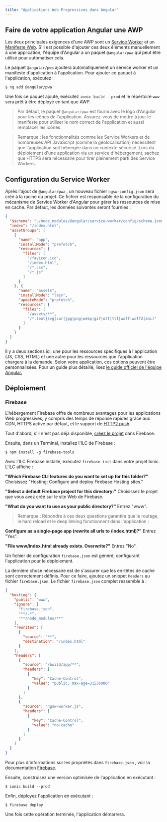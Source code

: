 ```yaml
---
title: "Applications Web Progressives dans Angular"
---
```



## Faire de votre application Angular une AWP


Les deux principales exigences d'une AWP sont un <a href="https://developers.google.com/web/fundamentals/primers/service-workers/" target="_blank">Service Worker</a> et un <a href="https://developers.google.com/web/fundamentals/web-app-manifest/" target="_blank">Manifeste Web</a>. S'il est possible d'ajouter ces deux éléments manuellement à une application, l'équipe d'Angular a un paquet `@angular/pwa` qui peut être utilisé pour automatiser cela.

Le paquet `@angular/pwa` ajoutera automatiquement un service worker et un manifeste d'application à l'application. Pour ajouter ce paquet à l'application, exécutez :

```shell
$ ng add @angular/pwa
```

Une fois ce paquet ajouté, exécutez `ionic build --prod` et le répertoire `www` sera prêt à être déployé en tant que AWP.

> Par défaut, le paquet `@angular/pwa` est fourni avec le logo d'Angular pour les icônes de l'application. Assurez-vous de mettre à jour le manifeste pour utiliser le nom correct de l'application et aussi remplacer les icônes.


> Remarque : les fonctionnalités comme les Service Workers et de nombreuses API JavaScript (comme la géolocalisation) nécessitent que l'application soit hébergée dans un contexte sécurisé. Lors du déploiement d'une application via un service d'hébergement, sachez que HTTPS sera nécessaire pour tirer pleinement parti des Service Workers.

## Configuration du Service Worker

Après l'ajout de `@angular/pwa` , un nouveau fichier `ngsw-config.json` sera créé à la racine du projet. Ce fichier est responsable de la configuration du mécanisme de Service Worker d'Angular pour gérer les ressources de mise en cache. Par défaut, les données suivantes seront fournies :

```json
{
  "$schema": "./node_modules/@angular/service-worker/config/schema.json",
  "index": "/index.html",
  "assetGroups": [
    {
      "name": "app",
      "installMode": "prefetch",
      "resources": {
        "files": [
          "/favicon.ico",
          "/index.html",
          "/*.css",
          "/*.js"
        ]
      }
    }, {
      "name": "assets",
      "installMode": "lazy",
      "updateMode": "prefetch",
      "resources": {
        "files": [
          "/assets/**",
          "/*.(eot|svg|cur|jpg|png|webp|gif|otf|ttf|woff|woff2|ani)"
        ]
      }
    }
  ]
}
```

Il y a deux sections ici, une pour les ressources spécifiques à l'application (JS, CSS, HTML) et une autre pour les ressources que l'application chargera à la demande. Selon votre application, ces options peuvent être personnalisées. Pour un guide plus détaillé, lisez [le guide officiel de l'équipe Angular.](https://angular.io/guide/service-worker-config)


## Déploiement

### Firebase

L'hébergement Firebase offre de nombreux avantages pour les applications Web progressives, y compris des temps de réponse rapides grâce aux CDN, HTTPS activé par défaut, et le support de [HTTP2 push](https://firebase.googleblog.com/2016/09/http2-comes-to-firebase-hosting.html).

Tout d'abord, s'il n'est pas déjà disponible, [créez le projet](https://console.firebase.google.com) dans Firebase.

Ensuite, dans un Terminal, installez l'ILC de Firebase :

```shell
$ npm install -g firebase-tools
```

Avec l'ILC Firebase installé, exécutez `firebase init` dans votre projet Ionic. L'ILC affiche :

**"Which Firebase CLI features do you want to set up for this folder?"** Choisissez "Hosting: Configure and deploy Firebase Hosting sites."

**"Select a default Firebase project for this directory:"** Choisissez le projet que vous avez créé sur le site Web de Firebase.

**"What do you want to use as your public directory?"** Entrez "www".

> Remarque : Répondre à ces deux questions garantira que le routage, le hard reload et le deep linking fonctionnent dans l'application :

**Configure as a single-page app (rewrite all urls to /index.html)?"** Entrez "Yes".

**"File www/index.html already exists. Overwrite?"** Entrez "No".

Un fichier de configuration `firebase.json` est généré, configurant l'application pour le déploiement.

La dernière chose nécessaire est de s'assurer que les en-têtes de cache sont correctement définis. Pour ce faire, ajoutez un snippet `headers` au fichier `firebase.json`. Le fichier `firebase.json` complet ressemble à :

```json
{
  "hosting": {
    "public": "www",
    "ignore": [
      "firebase.json",
      "**/.*",
      "**/node_modules/**"
    ],
    "rewrites": [
      {
        "source": "**",
        "destination": "/index.html"
      }
    ],
    "headers": [
      {
        "source": "/build/app/**",
        "headers": [
          {
            "key": "Cache-Control",
            "value": "public, max-age=31536000"
          }
        ]
      },
      {
        "source": "ngsw-worker.js",
        "headers": [
          {
            "key": "Cache-Control",
            "value": "no-cache"
          }
        ]
      }
    ]
  }
}
```

Pour plus d'informations sur les propriétés dans `firebase.json` , voir la documentation [Firebase](https://firebase.google.com/docs/hosting/full-config#section-firebase-json).

Ensuite, construisez une version optimisée de l'application en exécutant :

```shell
$ ionic build --prod
```

Enfin, déployez l'application en exécutant :

```shell
$ firebase deploy
```

Une fois cette opération terminée, l'application démarrera.
